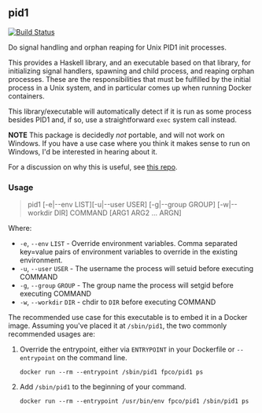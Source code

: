 ## pid1

[![Build Status](https://travis-ci.org/fpco/pid1.svg?branch=master)](https://travis-ci.org/fpco/pid1)

Do signal handling and orphan reaping for Unix PID1 init processes.

This provides a Haskell library, and an executable based on that library, for
initializing signal handlers, spawning and child process, and reaping orphan
processes. These are the responsibilities that must be fulfilled by the initial
process in a Unix system, and in particular comes up when running Docker
containers.

This library/executable will automatically detect if it is run as some process
besides PID1 and, if so, use a straightforward `exec` system call instead.

__NOTE__ This package is decidedly _not_ portable, and will not work on
Windows. If you have a use case where you think it makes sense to run on
Windows, I'd be interested in hearing about it.

For a discussion on why this is useful, see [this
repo](https://github.com/snoyberg/docker-testing#readme).

### Usage

> pid1 [-e|--env LIST][-u|--user USER] [-g|--group GROUP] [-w|--workdir DIR] COMMAND [ARG1 ARG2 ... ARGN] 

Where:
* `-e`, `--env` `LIST` - Override environment variables. Comma separated
  key=value pairs of environment variables to override in the existing
  environment.
* `-u`, `--user` `USER` - The username the process will setuid before executing
  COMMAND
* `-g`, `--group` `GROUP` - The group name the process will setgid before
  executing COMMAND
* `-w`, `--workdir` `DIR` - chdir to `DIR` before executing COMMAND

The recommended use case for this executable is to embed it in a Docker image.
Assuming you've placed it at `/sbin/pid1`, the two commonly recommended usages
are:

1. Override the entrypoint, either via `ENTRYPOINT` in your Dockerfile or
   `--entrypoint` on the command line.

   ```
   docker run --rm --entrypoint /sbin/pid1 fpco/pid1 ps
   ```

2. Add `/sbin/pid1` to the beginning of your command.

   ```
   docker run --rm --entrypoint /usr/bin/env fpco/pid1 /sbin/pid1 ps
   ```
